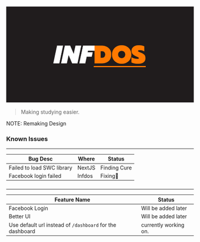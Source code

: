 ![infdos](./img/infdos.png)

> Making studying easier. 

NOTE: Remaking Design

### Known Issues
---
| Bug Desc                   | Where  | Status   |
|----------------------------|--------|----------|
| Failed to load SWC library | NextJS | Finding Cure |
| Facebook login failed      | Infdos | Fixing🔨|

###
---
| Feature Name      | Status                |
|-------------------|-----------------------|
| Facebook Login    |Will be added later    |
| Better UI         |Will be added later    |
| Use default url instead of `/dashboard` for the dashboard | currently working on.|
